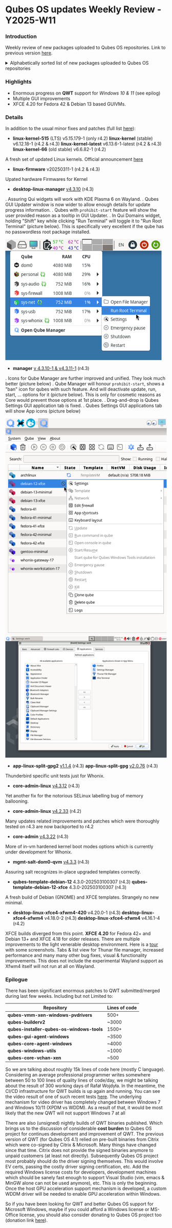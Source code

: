# Qubes OS updates Weekly Review - Y2025-W11

### Introduction

Weekly review of new packages uploaded to Qubes OS repositories. Link to previous version [here](https://forum.qubes-os.org/t/qubes-os-updates-weekly-review-y2025-w10/32794).

<details>
<summary>Alphabetically sorted list of new packages uploaded to Qubes OS repositories</summary>

```bash
amd-gpu-firmware-20250311-1.fc37.noarch.rpm
amd-gpu-firmware-20250311-1.fc41.noarch.rpm
amd-ucode-firmware-20250311-1.fc37.noarch.rpm
amd-ucode-firmware-20250311-1.fc41.noarch.rpm
atheros-firmware-20250311-1.fc37.noarch.rpm
atheros-firmware-20250311-1.fc41.noarch.rpm
brcmfmac-firmware-20250311-1.fc37.noarch.rpm
brcmfmac-firmware-20250311-1.fc41.noarch.rpm
cirrus-audio-firmware-20250311-1.fc37.noarch.rpm
cirrus-audio-firmware-20250311-1.fc41.noarch.rpm
dvb-firmware-20250311-1.fc37.noarch.rpm
dvb-firmware-20250311-1.fc41.noarch.rpm
intel-audio-firmware-20250311-1.fc37.noarch.rpm
intel-audio-firmware-20250311-1.fc41.noarch.rpm
intel-gpu-firmware-20250311-1.fc37.noarch.rpm
intel-gpu-firmware-20250311-1.fc41.noarch.rpm
intel-vsc-firmware-20250311-1.fc37.noarch.rpm
intel-vsc-firmware-20250311-1.fc41.noarch.rpm
iwlegacy-firmware-20250311-1.fc37.noarch.rpm
iwlegacy-firmware-20250311-1.fc41.noarch.rpm
iwlwifi-dvm-firmware-20250311-1.fc37.noarch.rpm
iwlwifi-dvm-firmware-20250311-1.fc41.noarch.rpm
iwlwifi-mvm-firmware-20250311-1.fc37.noarch.rpm
iwlwifi-mvm-firmware-20250311-1.fc41.noarch.rpm
kernel-515-5.15.179-1.qubes.fc37.x86_64.rpm
kernel-515-devel-5.15.179-1.qubes.fc37.x86_64.rpm
kernel-515-modules-5.15.179-1.qubes.fc37.x86_64.rpm
kernel-515-qubes-vm-5.15.179-1.qubes.fc37.x86_64.rpm
kernel-6.12.18-1.qubes.fc37.x86_64.rpm
kernel-6.12.18-1.qubes.fc41.x86_64.rpm
kernel-61-6.1.130-1.qubes.fc37.x86_64.rpm
kernel-61-devel-6.1.130-1.qubes.fc37.x86_64.rpm
kernel-61-modules-6.1.130-1.qubes.fc37.x86_64.rpm
kernel-61-qubes-vm-6.1.130-1.qubes.fc37.x86_64.rpm
kernel-66-6.6.82-1.qubes.fc37.x86_64.rpm
kernel-66-devel-6.6.82-1.qubes.fc37.x86_64.rpm
kernel-66-modules-6.6.82-1.qubes.fc37.x86_64.rpm
kernel-66-qubes-vm-6.6.82-1.qubes.fc37.x86_64.rpm
kernel-devel-6.12.18-1.qubes.fc37.x86_64.rpm
kernel-devel-6.12.18-1.qubes.fc41.x86_64.rpm
kernel-latest-6.13.6-1.qubes.fc37.x86_64.rpm
kernel-latest-6.13.6-1.qubes.fc41.x86_64.rpm
kernel-latest-devel-6.13.6-1.qubes.fc37.x86_64.rpm
kernel-latest-devel-6.13.6-1.qubes.fc41.x86_64.rpm
kernel-latest-modules-6.13.6-1.qubes.fc37.x86_64.rpm
kernel-latest-modules-6.13.6-1.qubes.fc41.x86_64.rpm
kernel-latest-qubes-vm-6.13.6-1.qubes.fc37.x86_64.rpm
kernel-latest-qubes-vm-6.13.6-1.qubes.fc41.x86_64.rpm
kernel-modules-6.12.18-1.qubes.fc37.x86_64.rpm
kernel-modules-6.12.18-1.qubes.fc41.x86_64.rpm
kernel-qubes-vm-6.12.18-1.qubes.fc37.x86_64.rpm
kernel-qubes-vm-6.12.18-1.qubes.fc41.x86_64.rpm
libertas-firmware-20250311-1.fc37.noarch.rpm
libertas-firmware-20250311-1.fc41.noarch.rpm
linux-firmware-20250311-1.fc37.noarch.rpm
linux-firmware-20250311-1.fc41.noarch.rpm
linux-firmware-whence-20250311-1.fc37.noarch.rpm
linux-firmware-whence-20250311-1.fc41.noarch.rpm
liquidio-firmware-20250311-1.fc37.noarch.rpm
liquidio-firmware-20250311-1.fc41.noarch.rpm
mlxsw_spectrum-firmware-20250311-1.fc37.noarch.rpm
mlxsw_spectrum-firmware-20250311-1.fc41.noarch.rpm
mrvlprestera-firmware-20250311-1.fc37.noarch.rpm
mrvlprestera-firmware-20250311-1.fc41.noarch.rpm
mt7xxx-firmware-20250311-1.fc37.noarch.rpm
mt7xxx-firmware-20250311-1.fc41.noarch.rpm
netronome-firmware-20250311-1.fc37.noarch.rpm
netronome-firmware-20250311-1.fc41.noarch.rpm
nvidia-gpu-firmware-20250311-1.fc37.noarch.rpm
nvidia-gpu-firmware-20250311-1.fc41.noarch.rpm
nxpwireless-firmware-20250311-1.fc37.noarch.rpm
nxpwireless-firmware-20250311-1.fc41.noarch.rpm
python3-qui_4.3.10-1+deb12u1_amd64.deb
python3-qui_4.3.10-1+deb13u1_amd64.deb
python3-qui_4.3.10-1+jammy1_amd64.deb
python3-qui_4.3.10-1+noble1_amd64.deb
python3-splitgpg2_1.1.4+deb12u1_amd64.deb
python3-splitgpg2_1.1.4+deb13u1_amd64.deb
python3-splitgpg2_1.1.4+jammy1_amd64.deb
python3-splitgpg2_1.1.4+noble1_amd64.deb
qcom-firmware-20250311-1.fc37.noarch.rpm
qcom-firmware-20250311-1.fc41.noarch.rpm
qed-firmware-20250311-1.fc37.noarch.rpm
qed-firmware-20250311-1.fc41.noarch.rpm
qubes-core-dom0-4.3.21-1.fc41.noarch.rpm
qubes-core-dom0-4.3.22-1.fc41.noarch.rpm
qubes-core-dom0-linux-4.2.33-1.fc37.x86_64.rpm
qubes-core-dom0-linux-4.3.12-1.fc41.x86_64.rpm
qubes-core-dom0-linux-kernel-install-4.2.33-1.fc37.x86_64.rpm
qubes-core-dom0-linux-kernel-install-4.3.12-1.fc41.x86_64.rpm
qubes-core-dom0-vaio-fixes-4.2.33-1.fc37.x86_64.rpm
qubes-core-dom0-vaio-fixes-4.3.12-1.fc41.x86_64.rpm
qubes-desktop-linux-manager_4.3.10-1+deb12u1_amd64.deb
qubes-desktop-linux-manager_4.3.10-1+deb13u1_amd64.deb
qubes-desktop-linux-manager-4.3.10-1.fc40.noarch.rpm
qubes-desktop-linux-manager-4.3.10-1.fc41.noarch.rpm
qubes-desktop-linux-manager-4.3.10-1.fc42.noarch.rpm
qubes-desktop-linux-manager_4.3.10-1+jammy1_amd64.deb
qubes-desktop-linux-manager_4.3.10-1+noble1_amd64.deb
qubes-gpg-split_2.0.76-1+deb12u1_amd64.deb
qubes-gpg-split_2.0.76-1+deb13u1_amd64.deb
qubes-gpg-split-2.0.76-1.fc40.x86_64.rpm
qubes-gpg-split-2.0.76-1.fc41.x86_64.rpm
qubes-gpg-split-2.0.76-1.fc42.x86_64.rpm
qubes-gpg-split_2.0.76-1+jammy1_amd64.deb
qubes-gpg-split_2.0.76-1+noble1_amd64.deb
qubes-gpg-split-2.0.76-1-x86_64.pkg.tar.zst
qubes-gpg-split-dbgsym_2.0.76-1+deb12u1_amd64.deb
qubes-gpg-split-dbgsym_2.0.76-1+deb13u1_amd64.deb
qubes-gpg-split-dom0-2.0.76-1.fc37.noarch.rpm
qubes-gpg-split-dom0-2.0.76-1.fc41.noarch.rpm
qubes-gpg-split-tests_2.0.76-1+deb12u1_amd64.deb
qubes-gpg-split-tests_2.0.76-1+deb13u1_amd64.deb
qubes-gpg-split-tests-2.0.76-1.fc40.x86_64.rpm
qubes-gpg-split-tests-2.0.76-1.fc41.x86_64.rpm
qubes-gpg-split-tests-2.0.76-1.fc42.x86_64.rpm
qubes-gpg-split-tests_2.0.76-1+jammy1_amd64.deb
qubes-gpg-split-tests_2.0.76-1+noble1_amd64.deb
qubes-manager_4.3.10-1+deb12u1_amd64.deb
qubes-manager_4.3.10-1+deb13u1_amd64.deb
qubes-manager-4.3.10-1.fc40.noarch.rpm
qubes-manager-4.3.10-1.fc41.noarch.rpm
qubes-manager-4.3.10-1.fc42.noarch.rpm
qubes-manager_4.3.10-1+noble1_amd64.deb
qubes-manager_4.3.11-1+deb12u1_amd64.deb
qubes-manager_4.3.11-1+deb13u1_amd64.deb
qubes-manager-4.3.11-1.fc40.noarch.rpm
qubes-manager-4.3.11-1.fc41.noarch.rpm
qubes-manager-4.3.11-1.fc42.noarch.rpm
qubes-manager_4.3.11-1+noble1_amd64.deb
qubes-mgmt-salt-dom0-qvm-4.3.3-1.fc41.noarch.rpm
qubes-template-debian-12-4.3.0-202503100307.noarch.rpm
qubes-template-debian-12-xfce-4.3.0-202503100307.noarch.rpm
realtek-firmware-20250311-1.fc37.noarch.rpm
realtek-firmware-20250311-1.fc41.noarch.rpm
split-gpg2-1.1.4-1.fc40.noarch.rpm
split-gpg2-1.1.4-1.fc41.noarch.rpm
split-gpg2-1.1.4-1.fc42.noarch.rpm
split-gpg2_1.1.4+deb12u1_all.deb
split-gpg2_1.1.4+deb13u1_all.deb
split-gpg2_1.1.4+jammy1_all.deb
split-gpg2_1.1.4+noble1_all.deb
split-gpg2-dom0-1.1.4-1.fc37.noarch.rpm
split-gpg2-dom0-1.1.4-1.fc41.noarch.rpm
split-gpg2-tests-1.1.4-1.fc40.noarch.rpm
split-gpg2-tests-1.1.4-1.fc41.noarch.rpm
split-gpg2-tests-1.1.4-1.fc42.noarch.rpm
split-gpg2-tests_1.1.4+deb12u1_all.deb
split-gpg2-tests_1.1.4+deb13u1_all.deb
split-gpg2-tests_1.1.4+jammy1_all.deb
split-gpg2-tests_1.1.4+noble1_all.deb
tiwilink-firmware-20250311-1.fc37.noarch.rpm
tiwilink-firmware-20250311-1.fc41.noarch.rpm
xfwm4_4.16.1-4+noble1_amd64.deb
xfwm4_4.18.0-2+deb12u1_amd64.deb
xfwm4-4.18.0-2.fc40.x86_64.rpm
xfwm4-4.18.0-2.fc41.x86_64.rpm
xfwm4_4.18.0-2+noble1_amd64.deb
xfwm4_4.20.0-1+deb13u1_amd64.deb
xfwm4-4.20.0-1.fc42.x86_64.rpm
xfwm4_4.20.0-1+jammy1_amd64.deb
xfwm4-dbgsym_4.18.0-2+deb12u1_amd64.deb
xfwm4-dbgsym_4.20.0-1+deb13u1_amd64.deb
```

</details>

### Highlights
- Enormous progress on **QWT** support for _Windows 10 & 11_ (see epilog)
- Multiple GUI improvements
- XFCE 4.20 for Fedora 42 & Debian 13 based GUIVMs.

### Details
In addition to the usual minor fixes and patches (full list [here](https://github.com/QubesOS/updates-status/issues?q=is%3Aissue+created%3A2025-03-10..2025-03-16)):

* **linux-kernel-515** (LTS) v5.15.179-1 (only r4.2)
  **linux-kernel** (stable) v6.12.18-1 (r4.2 & r4.3)
  **linux-kernel-latest** v6.13.6-1-latest (r4.2 & r4.3)
  **linux-kernel-66** (old stable) v6.6.82-1 (r4.2)

A fresh set of updated Linux kernels. Official announcement [here](https://lwn.net/Articles/1013396/)

* **linux-firmware** v20250311-1 (r4.2 & r4.3)

Upated hardware Firmwares for Kernel

* **desktop-linux-manager** [v4.3.10](https://github.com/QubesOS/qubes-desktop-linux-manager/compare/v4.3.9...v4.3.10) (r4.3)

. Assuring Qui widgets will work with KDE Plasma 6 on Wayland.
. Qubes GUI Updater window is now wider to allow enough details for update progress information.
. Qubes with `prohibit-start` feature  will show the user provided reason as a tooltip in GUI Updater.
. In Qui Domains widget, holding "Shift" key while clicking "Run Terminal" will toggle it to "Run Root Terminal" (picture below). This is specifically very excellent if the qube has no passwordless root package installed.

![Qui Domains Shift Toggle root terminal](Y2025-W11-Qui-root-terminal.png)

* **manager** [v 4.3.10-1 & v4.3.11-1](https://github.com/QubesOS/qubes-manager/compare/v4.3.10-1...v4.3.11-1) (r4.3)

. Icons for Qube Manager are further improved and unified. They look much better (picture below)
. Qube Manager will honour `prohibit-start`, shows a "ban" icon for qubes with such feature. And will deactivate update, run, start, ... options for it (picture below). This is only for cosmetic reasons as Core would prevent those options at 1st place.
. Drag-and-drop is Qubes Settings GUI application tab is fixed.
. Qubes Settings GUI applications tab will show App icons (picture below)

![Qube Manager prohibit-start](Y2025-W11-manager-prohibit-start.png)
![VM Settings GUI Applications](Y2025-W11-VM-settings-applications.png)

* **app-linux-split-gpg2** [v1.1.4](https://github.com/QubesOS/qubes-app-linux-split-gpg2/compare/v1.1.3...v1.1.4) (r4.3)
  **app-linux-split-gpg** [v2.0.76](https://github.com/QubesOS/qubes-app-linux-split-gpg/compare/v2.0.75...v2.0.76) (r4.3)

Thunderbird specific unit tests just for Whonix.

* **core-admin-linux** [v4.3.12](https://github.com/QubesOS/qubes-core-admin-linux/compare/v4.3.11...v4.3.12) (r4.3)

Yet another fix for the notorious SELinux labelling bug of memory ballooning.

* **core-admin-linux** [v4.2.33](https://github.com/QubesOS/qubes-core-admin-linux/compare/v4.2.32...v4.2.33) (r4.2)

Many updates related improvements and patches which were thoroughly tested on r4.3 are now backported to r4.2

* **core-admin** [v4.3.22](https://github.com/QubesOS/qubes-core-admin/compare/v4.3.21...v4.3.22) (r4.3)

More of in-vm hardened kernel boot modes options which is currently under development for Whonix.

* **mgmt-salt-dom0-qvm** [v4.3.3](https://github.com/QubesOS/qubes-mgmt-salt-dom0-qvm/compare/v4.3.2...v4.3.3) (r4.3)

Assuring salt recognizes in-place upgraded templates correctly.

* **qubes-template-debian-12** 4.3.0-202503100307 (r4.3)
  **qubes-template-debian-12-xfce** 4.3.0-202503100307 (r4.3)

A fresh build of Debian (GNOME) and XFCE templates. Strangely no new minimal.

* **desktop-linux-xfce4-xfwm4-420** v4.20.0-1 (r4.3)
  **desktop-linux-xfce4-xfwm4** v4.18.0-2 (r4.3)
  **desktop-linux-xfce4-xfwm4** v4.16.1-4 (r4.2)

XFCE builds diverged from this point. **XFCE 4.20** for Fedora 42+ and Debian 13+ and XFCE 4.18 for older releases. There are multiple improvements to the light venerable desktop environment. Here is a [tour](https://xfce.org/about/tour) with some screenshots. Tabs & list view for Thunar file manager, increased performance and many many other bug fixes, visual & functionality improvements. This does not include the experimental Wayland support as Xfwm4 itself will not run at all on Wayland.

### Epilogue
There has been significant enormous patches to QWT submitted/merged during last few weeks. Including but not Limited to:

| Repository                                    | Lines of code |
| --------------------------------------------- | ------------- |
| **qubes-vmm-xen-windows-pvdrivers**           | 500+          |
| **qubes-builderv2**                           | ~3000         |
| **qubes-installer-qubes-os-windows-tools**    | 1500+         |
| **qubes-gui-agent-windows**                   | ~3500         |
| **qubes-core-agent-windows**                  | ~4000         |
| **qubes-windows-utils**                       | ~1000         |
| **qubes-core-vchan-xen**                      | ~500          |

So we are talking about roughly 15k lines of code here (mostly C language). Considering an average professional programmer writes somewhere between 50 to 100 lines of quality lines of code/day, we might be talking about the result of 300 working days of Rafał Wojdyła. In the meantime, the CI/CD infrastructure for QWT builds is up again and running. You can see the video result of one of such recent tests [here](https://openqa.qubes-os.org/tests/132729/video?filename=video.webm). The underlying mechanism for video driver has completely changed between Windows 7 and Windows 10/11 (XPDM vs WDDM). As a result of that, it would be most likely that the new QWT will not support Windows 7 at all

There are also (unsigned) nightly builds of QWT binaries published. Which brings us to the discussion of considerable **cost burden** to Qubes OS project for continues development and improvement of QWT. The previous version of QWT (for Qubes OS 4.1) relied on pre-built binaries from Citrix which were co-signed by Citrix & Microsoft. Many things have changed since that time. Citrix does not provide the signed binaries anymore to unpaid customers (at least not directly). Subsequently Qubes OS project most probably should do the driver signing themselves. This would involve EV certs, passing the costly driver signing certification, etc. Add the required Windows license costs for developers, development machines which should be sanely fast enough to support Visual Studio (vim, emacs & MinGW alone can not be used anymore), etc. This is only the beginning. Once the host GPU acceleration support mechanism is developed, a custom WDDM driver will be needed to enable GPU acceleration within Windows.

So if you have been looking for QWT and better Qubes OS support for Microsoft Windows, maybe if you could afford a Windows license or MS-Office license, you should also consider donating to Qubes OS project too (donation link [here](https://www.qubes-os.org/donate/)).
